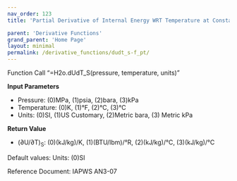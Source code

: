 ```yaml
---
nav_order: 123
title: 'Partial Derivative of Internal Energy WRT Temperature at Constant Entropy f(P, T)'

parent: 'Derivative Functions'
grand_parent: 'Home Page'
layout: minimal
permalink: /derivative_functions/dudt_s-f_pt/
---
```


Function Call “=H2o.dUdT\_S(pressure, temperature, units)”

**Input Parameters**

- Pressure: (0)MPa, (1)psia, (2)bara, (3)kPa
- Temperature: (0)K, (1)°F, (2)°C, (3)°C
- Units: (0)SI, (1)US Customary, (2)Metric bara, (3) Metric kPa

**Return Value**

- (∂U/∂T)<sub>S</sub>: (0)(kJ/kg)/K, (1)(BTU/lbm)/°R, (2)(kJ/kg)/°C, (3)(kJ/kg)/°C

Default values: Units: (0)SI

Reference Document: IAPWS AN3-07